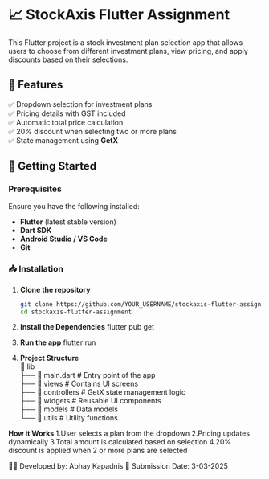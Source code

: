 # 📈 StockAxis Flutter Assignment

This Flutter project is a stock investment plan selection app that allows users to choose from different investment plans, view pricing, and apply discounts based on their selections.

## 📌 Features
✅ Dropdown selection for investment plans  
✅ Pricing details with GST included  
✅ Automatic total price calculation  
✅ 20% discount when selecting two or more plans  
✅ State management using **GetX**  

## 🚀 Getting Started

### Prerequisites
Ensure you have the following installed:
- **Flutter** (latest stable version)  
- **Dart SDK**  
- **Android Studio / VS Code**  
- **Git**  

### 📥 Installation
1. **Clone the repository**
   ```sh
   git clone https://github.com/YOUR_USERNAME/stockaxis-flutter-assignment.git
   cd stockaxis-flutter-assignment
2. **Install the Dependencies**
   flutter pub get

3. **Run the app**
   flutter run

4. **Project Structure**  
   📂 lib  
 ├── 📄 main.dart             # Entry point of the app  
 ├── 📂 views                 # Contains UI screens  
 ├── 📂 controllers           # GetX state management logic  
 ├── 📂 widgets               # Reusable UI components  
 ├── 📂 models                # Data models  
 └── 📂 utils                 # Utility functions  

 **How it Works**
1.User selects a plan from the dropdown
2.Pricing updates dynamically
3.Total amount is calculated based on selection
4.20% discount is applied when 2 or more plans are selected


👨‍💻 Developed by: Abhay Kapadnis
📅 Submission Date: 3-03-2025


